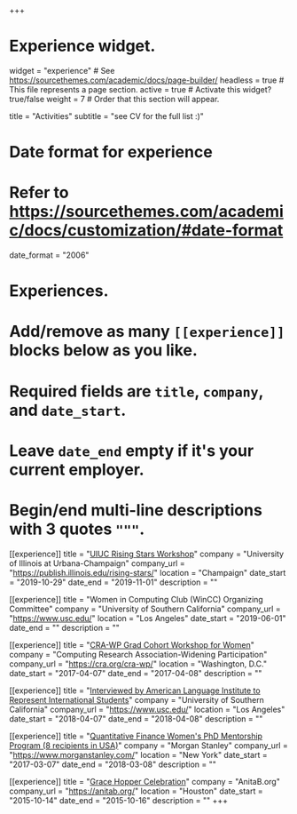 +++
# Experience widget.
widget = "experience"  # See https://sourcethemes.com/academic/docs/page-builder/
headless = true  # This file represents a page section.
active = true  # Activate this widget? true/false
weight = 7  # Order that this section will appear.

title = "Activities"
subtitle = "see CV for the full list :)"

# Date format for experience
#   Refer to https://sourcethemes.com/academic/docs/customization/#date-format
date_format = "2006"

# Experiences.
#   Add/remove as many `[[experience]]` blocks below as you like.
#   Required fields are `title`, `company`, and `date_start`.
#   Leave `date_end` empty if it's your current employer.
#   Begin/end multi-line descriptions with 3 quotes `"""`.

[[experience]]
  title = "[UIUC Rising Stars Workshop](https://viterbischool.usc.edu/news/2019/09/rising-star-honored-for-early-achievements-and-promise/)"
  company = "University of Illinois at Urbana-Champaign"
  company_url = "https://publish.illinois.edu/rising-stars/"
  location = "Champaign"
  date_start = "2019-10-29"
  date_end = "2019-11-01"
  description = ""

[[experience]]
  title = "Women in Computing Club (WinCC) Organizing Committee"
  company = "University of Southern California"
  company_url = "https://www.usc.edu/"
  location = "Los Angeles"
  date_start = "2019-06-01"
  date_end = ""
  description = ""

[[experience]]
  title = "[CRA-WP Grad Cohort Workshop for Women](https://cra.org/cra-wp/grad-cohort-for-women/)"
  company = "Computing Research Association-Widening Participation"
  company_url = "https://cra.org/cra-wp/"
  location = "Washington, D.C."
  date_start = "2017-04-07"
  date_end = "2017-04-08"
  description = ""

[[experience]]
  title = "[Interviewed by American Language Institute to Represent International Students](https://youtu.be/RjaPxtRxnOo)"
  company = "University of Southern California"
  company_url = "https://www.usc.edu/"
  location = "Los Angeles"
  date_start = "2018-04-07"
  date_end = "2018-04-08"
  description = ""  

[[experience]]
  title = "[Quantitative Finance Women's PhD Mentorship Program (8 recipients in USA)](https://www.morganstanley.com/people-opportunities/students-graduates/programs/diversity/morgan-stanley-women-s-quantitative-finance-mentorship-program-north-america)"
  company = "Morgan Stanley"
  company_url = "https://www.morganstanley.com/"
  location = "New York"
  date_start = "2017-03-07"
  date_end = "2018-03-08"
  description = "" 

[[experience]]
  title = "[Grace Hopper Celebration](https://ghc.anitab.org/)"
  company = "AnitaB.org"
  company_url = "https://anitab.org/"
  location = "Houston"
  date_start = "2015-10-14"
  date_end = "2015-10-16"
  description = "" 
+++
